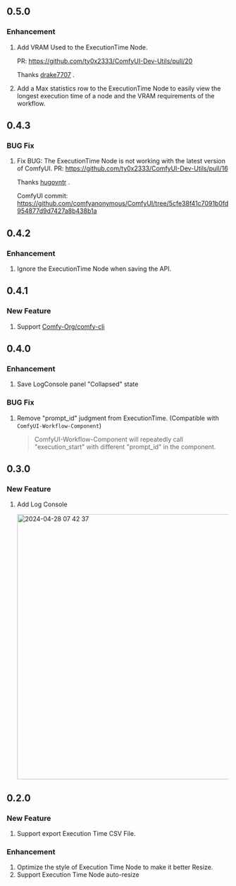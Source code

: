 0.5.0
---

### Enhancement

1. Add VRAM Used to the ExecutionTime Node.

   PR: https://github.com/ty0x2333/ComfyUI-Dev-Utils/pull/20

   Thanks [drake7707](https://github.com/drake7707) .

2. Add a Max statistics row to the ExecutionTime Node to easily view the longest execution time of a node and the VRAM
   requirements of the workflow.

0.4.3
---

### BUG Fix

1. Fix BUG: The ExecutionTime Node is not working with the latest version of ComfyUI.
   PR: https://github.com/ty0x2333/ComfyUI-Dev-Utils/pull/16

   Thanks [hugovntr](https://github.com/hugovntr) .

   ComfyUI commit: https://github.com/comfyanonymous/ComfyUI/tree/5cfe38f41c7091b0fd954877d9d7427a8b438b1a

0.4.2
---

### Enhancement

1. Ignore the ExecutionTime Node when saving the API.

0.4.1
---

### New Feature

1. Support [Comfy-Org/comfy-cli](https://github.com/Comfy-Org/comfy-cli)

0.4.0
---

### Enhancement

1. Save LogConsole panel "Collapsed" state

### BUG Fix

1. Remove "prompt_id" judgment from ExecutionTime. (Compatible with `ComfyUI-Workflow-Component`)

   > ComfyUI-Workflow-Component will repeatedly call "execution_start"
   with different "prompt_id" in the component.

0.3.0
---

### New Feature

1. Add Log Console

   <img width="600" alt="2024-04-28 07 42 37" src="https://github.com/ty0x2333/ComfyUI-Dev-Utils/assets/7489176/5b44f45c-9fda-4478-a047-b61576ec03dd">

0.2.0
---

### New Feature

1. Support export Execution Time CSV File.

### Enhancement

1. Optimize the style of Execution Time Node to make it better Resize.
2. Support Execution Time Node auto-resize
